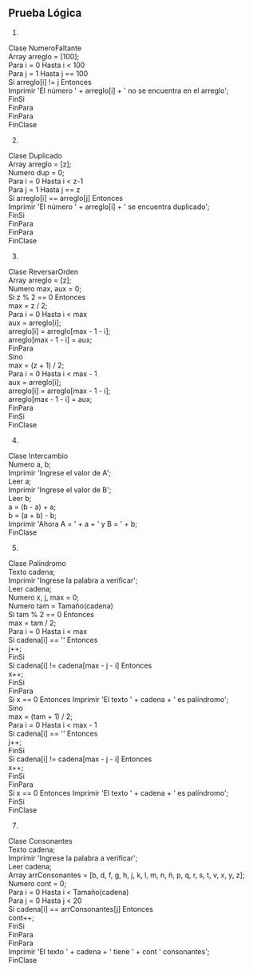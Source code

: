 ## Prueba Lógica  

1.  
Clase NumeroFaltante  
  Array arreglo = [100];  
  Para i = 0 Hasta i < 100  
    Para j = 1 Hasta j == 100  
      Si arreglo[i] != j Entonces  
        Imprimir 'El número ' + arreglo[i] + ' no se encuentra en el arreglo';  
      FinSi  
    FinPara  
  FinPara  
FinClase  

2.  
Clase Duplicado  
  Array arreglo = [z];  
  Numero dup = 0;  
  Para i = 0 Hasta i < z-1  
    Para j = 1 Hasta j == z  
      Si arreglo[i] == arreglo[j] Entonces  
        Imprimir 'El número ' + arreglo[i] + ' se encuentra duplicado';  
      FinSi  
    FinPara  
  FinPara  
FinClase

3.  
Clase ReversarOrden  
  Array arreglo = [z];  
  Numero max, aux = 0;  
  Si z % 2 == 0 Entonces  
    max = z / 2;  
    Para i = 0 Hasta i < max  
      aux = arreglo[i];  
      arreglo[i] = arreglo[max - 1 - i];  
      arreglo[max - 1 - i] = aux;  
    FinPara  
  Sino  
    max = (z + 1) / 2;  
    Para i = 0 Hasta i < max - 1  
      aux = arreglo[i];  
      arreglo[i] = arreglo[max - 1 - i];  
      arreglo[max - 1 - i] = aux;  
    FinPara  
  FinSi  
FinClase

4.  
Clase Intercambio  
  Numero a, b;  
  Imprimir 'Ingrese el valor de A';  
  Leer a;  
  Imprimir 'Ingrese el valor de B';  
  Leer b;  
  a = (b - a) + a;  
  b = (a + b) - b;  
  Imprimir 'Ahora A = ' + a + ' y B = ' + b;  
FinClase

5.  
Clase Palindromo  
  Texto cadena;  
  Imprimir 'Ingrese la palabra a verificar';  
  Leer cadena;  
  Numero x, j, max = 0;  
  Numero tam = Tamaño(cadena)  
  Si tam % 2 == 0 Entonces  
    max = tam / 2;  
    Para i = 0 Hasta i < max  
      Si cadena[i] == '' Entonces  
        j++;  
      FinSi  
      Si cadena[i] != cadena[max - j - i] Entonces  
        x++;  
      FinSi  
    FinPara  
    Si x == 0 Entonces Imprimir 'El texto ' + cadena + ' es palíndromo';  
  Sino  
    max = (tam + 1) / 2;  
    Para i = 0 Hasta i < max - 1  
      Si cadena[i] == '' Entonces  
        j++;  
      FinSi  
      Si cadena[i] != cadena[max - j - i] Entonces  
        x++;  
      FinSi  
    FinPara  
    Si x == 0 Entonces Imprimir 'El texto ' + cadena + ' es palíndromo';  
  FinSi  
FinClase

7.  
Clase Consonantes  
  Texto cadena;  
  Imprimir 'Ingrese la palabra a verificar';  
  Leer cadena;  
  Array arrConsonantes = [b, d, f, g, h, j, k, l, m, n, ñ, p, q, r, s, t, v, x, y, z];  
  Numero cont = 0;  
  Para i = 0 Hasta i < Tamaño(cadena)  
    Para j = 0 Hasta j < 20  
      Si cadena[i] == arrConsonantes[j] Entonces  
        cont++;  
      FinSi  
    FinPara  
  FinPara  
  Imprimir 'El texto ' + cadena + ' tiene ' + cont ' consonantes';  
FinClase  
